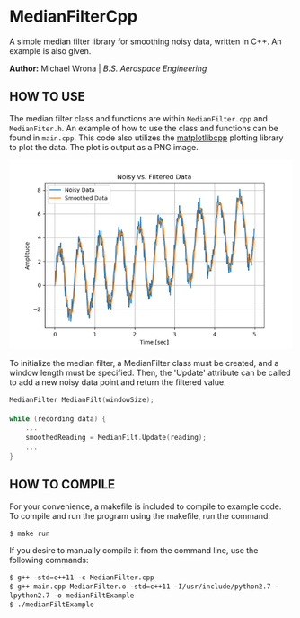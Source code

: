 # MedianFilterCpp

A simple median filter library for smoothing noisy data, written in C++. An example is also given.

**Author:** Michael Wrona | *B.S. Aerospace Engineering*

## HOW TO USE

The median filter class and functions are within `MedianFilter.cpp` and `MedianFiter.h`. An example of how to use the class and functions can be found in `main.cpp`. This code also utilizes the [matplotlibcpp](https://github.com/lava/matplotlib-cpp) plotting library to plot the data. The plot is output as a PNG image.

![Plot Image](exampleImgs/noisy-vs-smoothed.png)


To initialize the median filter, a MedianFilter class must be created, and a window length must be specified. Then, the 'Update' attribute can be called to add a new noisy data point and return the filtered value.

```cpp
MedianFilter MedianFilt(windowSize);

while (recording data) {
    ...
    smoothedReading = MedianFilt.Update(reading);
    ...
}
```

## HOW TO COMPILE

For your convenience, a makefile is included to compile to example code. To compile and run the program using the makefile, run the command:

```
$ make run
```

If you desire to manually compile it from the command line, use the following commands:

```
$ g++ -std=c++11 -c MedianFilter.cpp
$ g++ main.cpp MedianFilter.o -std=c++11 -I/usr/include/python2.7 -lpython2.7 -o medianFiltExample
$ ./medianFiltExample
```
